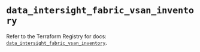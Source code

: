 # `data_intersight_fabric_vsan_inventory`

Refer to the Terraform Registry for docs: [`data_intersight_fabric_vsan_inventory`](https://registry.terraform.io/providers/ciscodevnet/intersight/1.0.71/docs/data-sources/fabric_vsan_inventory).

